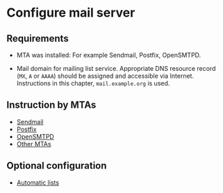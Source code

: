 Configure mail server
=====================

Requirements
------------

* MTA was installed: For example Sendmail, Postfix, OpenSMTPD.

* Mail domain for mailing list service.  Appropriate DNS resource record
  (``MX``, ``A`` or ``AAAA``) should be assigned and accessible via Internet.
  Instructions in this chapter, ``mail.example.org`` is used.

Instruction by MTAs
-------------------

- [Sendmail](configure-mail-server-sendmail.md)
- [Postfix](configure-mail-server-postfix.md)
- [OpenSMTPD](configure-mail-server-opensmtpd.md)
- [Other MTAs](configure-mail-server-other-mtas.md)

Optional configuration
----------------------

- [Automatic lists](automatic-lists.md)

